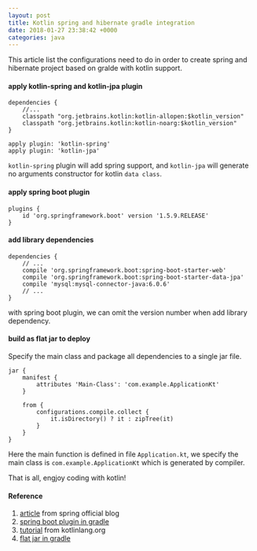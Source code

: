 ```yaml
---
layout: post
title: Kotlin spring and hibernate gradle integration
date: 2018-01-27 23:38:42 +0000
categories: java
---
```


This article list the configurations need to do in order to create spring and hibernate project based on gralde with kotlin support.
 
 #### apply kotlin-spring and kotlin-jpa plugin
 
 ```
 dependencies {
     //...
     classpath "org.jetbrains.kotlin:kotlin-allopen:$kotlin_version"
     classpath "org.jetbrains.kotlin:kotlin-noarg:$kotlin_version"
 }
 
 apply plugin: 'kotlin-spring'
 apply plugin: 'kotlin-jpa'
```

`kotlin-spring` plugin will add spring support, and `kotlin-jpa` will generate no arguments constructor for kotlin `data class`.


#### apply spring boot plugin
```
plugins {
    id 'org.springframework.boot' version '1.5.9.RELEASE'
}
```

#### add library dependencies
```
dependencies {
    // ...
    compile 'org.springframework.boot:spring-boot-starter-web'
    compile 'org.springframework.boot:spring-boot-starter-data-jpa'
    compile 'mysql:mysql-connector-java:6.0.6'
    // ...
}
```
with spring boot plugin, we can omit the version number when add library dependency.

#### build as flat jar to deploy
Specify the main class and package all dependencies to a single jar file.
```
jar {
    manifest {
        attributes 'Main-Class': 'com.example.ApplicationKt'
    }

    from {
        configurations.compile.collect {
            it.isDirectory() ? it : zipTree(it)
        }
    }
}
```
Here the main function is defined in file `Application.kt`, we specify the main class is `com.example.ApplicationKt` which is generated by compiler.

That is all, engjoy coding with kotlin!

#### Reference
1. [article](!https://spring.io/blog/2016/02/15/developing-spring-boot-applications-with-kotlin) from spring official blog
2. [spring boot plugin in gradle](!https://docs.spring.io/spring-boot/docs/current/reference/html/build-tool-plugins-gradle-plugin.html)
3. [tutorial](!https://kotlinlang.org/docs/tutorials/spring-boot-restful.html) from kotlinlang.org
4. [flat jar in gradle](!https://medium.com/@preslavrachev/kotlin-basics-create-executable-kotlin-jars-using-gradle-d17e9a8384b9)
